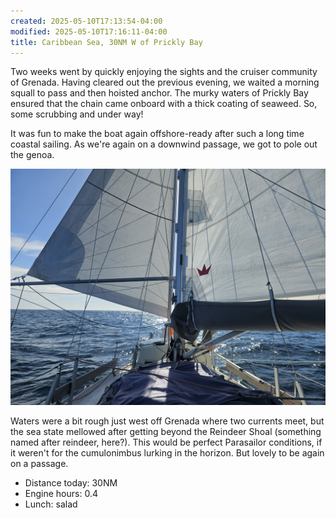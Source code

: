 ```yaml
---
created: 2025-05-10T17:13:54-04:00
modified: 2025-05-10T17:16:11-04:00
title: Caribbean Sea, 30NM W of Prickly Bay
---
```


Two weeks went by quickly enjoying the sights and the cruiser community of Grenada. Having cleared out the previous evening, we waited a morning squall to pass and then hoisted anchor.
The murky waters of Prickly Bay ensured that the chain came onboard with a thick coating of seaweed. So, some scrubbing and under way!

It was fun to make the boat again offshore-ready after such a long time coastal sailing. As we're again on a downwind passage, we got to pole out the genoa.

![Image](../2025/f1150bba4bfeff85d203bfb648e6ffd4.jpg) 

Waters were a bit rough just west off Grenada where two currents meet, but the sea state mellowed after getting beyond the Reindeer Shoal (something named after reindeer, here?). This would be perfect Parasailor conditions, if it weren't for the cumulonimbus lurking in the horizon. But lovely to be again on a passage.

* Distance today: 30NM
* Engine hours: 0.4
* Lunch: salad

